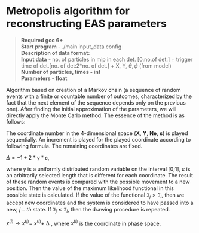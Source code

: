 # Metropolis algorithm for reconstructing EAS parameters
> **Required gcc 6+** <br/>
**Start program** - ./main input_data config <br/>
**Description of data format:** <br/>
**Input data** - no. of particles in mip in each det. [0:no.of det.] + trigger time of det.[no. of det:2*no. of det.] + X, Y, $\theta, \phi$ (from model) <br/>
**Number of particles, times - int** <br/>
**Parameters - float** <br/>

Algorithm based on creation of a Markov chain (a sequence of random events with a finite or countable number of outcomes,
characterized by the fact that the next element of the sequence depends only on the previous one). 
After finding the initial approximation of the parameters, we will directly apply the Monte Carlo method. The essence of the method is as follows:

The coordinate number in the 4-dimensional space (**X**, **Y**, **Ne**, **s**) is played sequentially.
An increment is played for the played coordinate according to following formula. The remaining coordinates are fixed.

$\Delta =-1+2*\gamma*\varepsilon$,

where $\gamma$ is a uniformly distributed random variable on the interval [0;1],
$\varepsilon$ is an arbitrarily selected length that is different for each coordinate.
The result of these random events is compared with the possible movement to a new position.
Then the value of the maximum likelihood functional in this possible state is calculated.
If the value of the functional $\Im_{j}>\Im_{i}$, then we accept new coordinates and the system is considered to have passed into a new, $j-th$ state.
If $\Im_{j}\leq\Im_{i}$, then the drawing procedure is repeated.

$x^{(i)}\rightarrow x^{(j)}=\ x^{(i)}+\ ∆$ , where $x^{(i)}$ is the coordinate in phase space.
